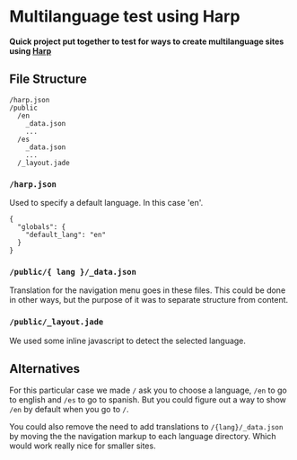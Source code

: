# Multilanguage test using Harp

__Quick project put together to test for ways to create multilanguage sites using [Harp](https://github.com/sintaxi/harp)__

## File Structure

```
/harp.json
/public
  /en
    _data.json
    ...
  /es
    _data.json
    ...
  /_layout.jade
```

### `/harp.json`

Used to specify a default language. In this case 'en'.

```
{
  "globals": {
    "default_lang": "en"
  }
}
```

### `/public/{ lang }/_data.json`

Translation for the navigation menu goes in these files. This could be done in other ways, but the purpose of it was to separate structure from content.

### `/public/_layout.jade`

We used some inline javascript to detect the selected language.


## Alternatives

For this particular case we made `/` ask you to choose a language, `/en` to go to english and `/es` to go to spanish. But you could figure out a way to show `/en` by default when you go to `/`.

You could also remove the need to add translations to `/{lang}/_data.json` by moving the the navigation markup to each language directory. Which would work really nice for smaller sites.







